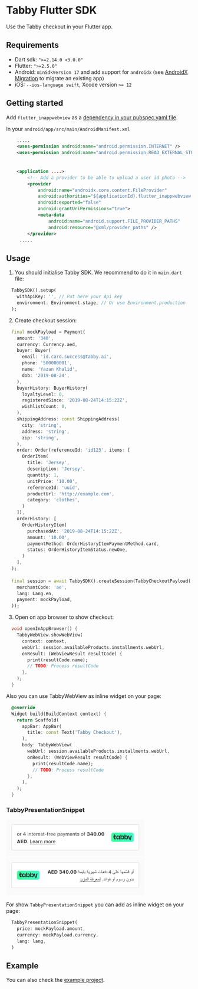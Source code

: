# Tabby Flutter SDK

Use the Tabby checkout in your Flutter app.

## Requirements

- Dart sdk: `">=2.14.0 <3.0.0"`
- Flutter: `">=2.5.0"`
- Android: `minSdkVersion 17` and add support for `androidx` (see [AndroidX Migration](https://flutter.dev/docs/development/androidx-migration) to migrate an existing app)
- iOS: `--ios-language swift`, Xcode version `>= 12`

## Getting started

Add `flutter_inappwebview` as a [dependency in your pubspec.yaml file](https://flutter.io/using-packages/).

In your `android/app/src/main/AndroidManifest.xml`

```xml
    .....
    <uses-permission android:name="android.permission.INTERNET" />
    <uses-permission android:name="android.permission.READ_EXTERNAL_STORAGE" />


    <application ....>
        <!-- Add a provider to be able to upload a user id photo -->
        <provider
            android:name="androidx.core.content.FileProvider"
            android:authorities="${applicationId}.flutter_inappwebview.fileprovider"
            android:exported="false"
            android:grantUriPermissions="true">
            <meta-data
                android:name="android.support.FILE_PROVIDER_PATHS"
                android:resource="@xml/provider_paths" />
        </provider>
     .....
```

## Usage

1) You should initialise Tabby SDK. We recommend to do it in `main.dart` file:

```dart
  TabbySDK().setup(
    withApiKey: '', // Put here your Api key
    environment: Environment.stage, // Or use Environment.production
  );
```

2) Create checkout session:

```dart
  final mockPayload = Payment(
    amount: '340',
    currency: Currency.aed,
    buyer: Buyer(
      email: 'id.card.success@tabby.ai',
      phone: '500000001',
      name: 'Yazan Khalid',
      dob: '2019-08-24',
    ),
    buyerHistory: BuyerHistory(
      loyaltyLevel: 0,
      registeredSince: '2019-08-24T14:15:22Z',
      wishlistCount: 0,
    ),
    shippingAddress: const ShippingAddress(
      city: 'string',
      address: 'string',
      zip: 'string',
    ),
    order: Order(referenceId: 'id123', items: [
      OrderItem(
        title: 'Jersey',
        description: 'Jersey',
        quantity: 1,
        unitPrice: '10.00',
        referenceId: 'uuid',
        productUrl: 'http://example.com',
        category: 'clothes',
      )
    ]),
    orderHistory: [
      OrderHistoryItem(
        purchasedAt: '2019-08-24T14:15:22Z',
        amount: '10.00',
        paymentMethod: OrderHistoryItemPaymentMethod.card,
        status: OrderHistoryItemStatus.newOne,
      )
    ],
  );

  final session = await TabbySDK().createSession(TabbyCheckoutPayload(
    merchantCode: 'ae',
    lang: Lang.en,
    payment: mockPayload,
  ));
```

3) Open on app browser to show checkout: 

```dart
  void openInAppBrowser() {
    TabbyWebView.showWebView(
      context: context,
      webUrl: session.availableProducts.installments.webUrl,
      onResult: (WebViewResult resultCode) {
        print(resultCode.name);
        // TODO: Process resultCode
      },
    );
  }
```

Also you can use TabbyWebView as inline widget on your page:

```dart
  @override
  Widget build(BuildContext context) {
    return Scaffold(
      appBar: AppBar(
        title: const Text('Tabby Checkout'),
      ),
      body: TabbyWebView(
        webUrl: session.availableProducts.installments.webUrl,
        onResult: (WebViewResult resultCode) {
          print(resultCode.name);
          // TODO: Process resultCode
        },
      ),
    );
  }
```

### TabbyPresentationSnippet
<p>
  <img src="./docs/snippet_en.png" width="375" title="english button">
  <img src="./docs/snippet_ar.png" width="375" title="arabic button">
</p>


For show `TabbyPresentationSnippet` you can add as inline widget on your page:

```dart
  TabbyPresentationSnippet(
    price: mockPayload.amount,
    currency: mockPayload.currency,
    lang: lang,
  )
```

## Example

You can also check the [example project](https://github.com/tabby-ai/tabby-flutter-sdk/tree/master/example).